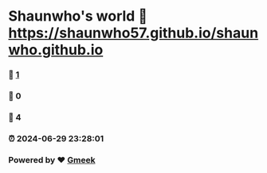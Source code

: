 # Shaunwho's world :link: https://shaunwho57.github.io/shaunwho.github.io 
### :page_facing_up: [1](https://shaunwho57.github.io/shaunwho.github.io/tag.html) 
### :speech_balloon: 0 
### :hibiscus: 4 
### :alarm_clock: 2024-06-29 23:28:01 
### Powered by :heart: [Gmeek](https://github.com/Meekdai/Gmeek)
